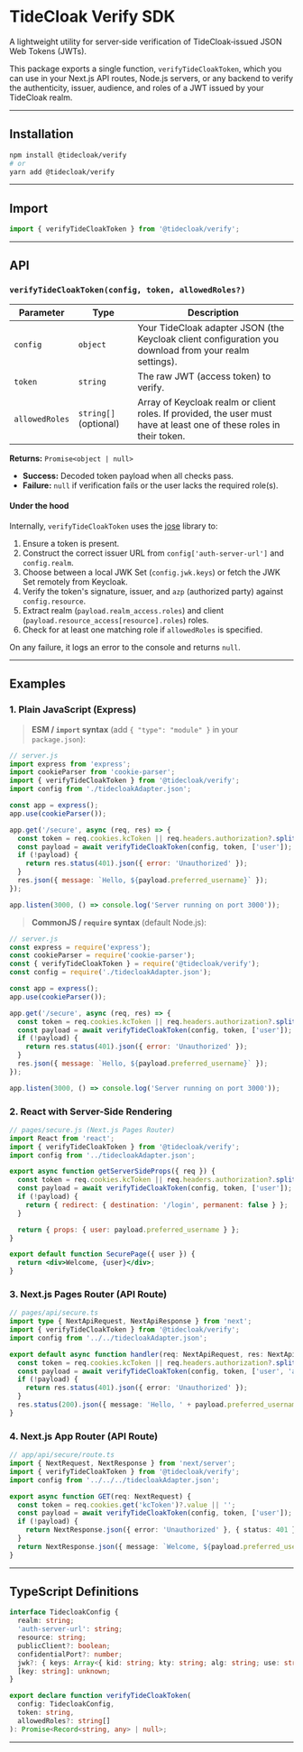 # TideCloak Verify SDK

A lightweight utility for server‑side verification of TideCloak‑issued JSON Web Tokens (JWTs).

This package exports a single function, `verifyTideCloakToken`, which you can use in your Next.js API routes, Node.js servers, or any backend to verify the authenticity, issuer, audience, and roles of a JWT issued by your TideCloak realm.

---

## Installation

```bash
npm install @tidecloak/verify
# or
yarn add @tidecloak/verify
```

---

## Import

```ts
import { verifyTideCloakToken } from '@tidecloak/verify';
```

---

## API

### `verifyTideCloakToken(config, token, allowedRoles?)`

| Parameter      | Type                  | Description                                                                                                          |
| -------------- | --------------------- | -------------------------------------------------------------------------------------------------------------------- |
| `config`       | `object`              | Your TideCloak adapter JSON (the Keycloak client configuration you download from your realm settings).               |
| `token`        | `string`              | The raw JWT (access token) to verify.                                                                                |
| `allowedRoles` | `string[]` (optional) | Array of Keycloak realm or client roles. If provided, the user must have at least one of these roles in their token. |

**Returns:**
`Promise<object | null>`

* **Success:** Decoded token payload when all checks pass.
* **Failure:** `null` if verification fails or the user lacks the required role(s).

#### Under the hood

Internally, `verifyTideCloakToken` uses the [jose](https://github.com/panva/jose) library to:

1. Ensure a token is present.
2. Construct the correct issuer URL from `config['auth-server-url']` and `config.realm`.
3. Choose between a local JWK Set (`config.jwk.keys`) or fetch the JWK Set remotely from Keycloak.
4. Verify the token's signature, issuer, and `azp` (authorized party) against `config.resource`.
5. Extract realm (`payload.realm_access.roles`) and client (`payload.resource_access[resource].roles`) roles.
6. Check for at least one matching role if `allowedRoles` is specified.

On any failure, it logs an error to the console and returns `null`.

---

## Examples

### 1. Plain JavaScript (Express)

> **ESM / `import` syntax** (add `{ "type": "module" }` in your `package.json`):

```js
// server.js
import express from 'express';
import cookieParser from 'cookie-parser';
import { verifyTideCloakToken } from '@tidecloak/verify';
import config from './tidecloakAdapter.json';

const app = express();
app.use(cookieParser());

app.get('/secure', async (req, res) => {
  const token = req.cookies.kcToken || req.headers.authorization?.split(' ')[1] || '';
  const payload = await verifyTideCloakToken(config, token, ['user']);
  if (!payload) {
    return res.status(401).json({ error: 'Unauthorized' });
  }
  res.json({ message: `Hello, ${payload.preferred_username}` });
});

app.listen(3000, () => console.log('Server running on port 3000'));
```

> **CommonJS / `require` syntax** (default Node.js):

````js
// server.js
const express = require('express');
const cookieParser = require('cookie-parser');
const { verifyTideCloakToken } = require('@tidecloak/verify');
const config = require('./tidecloakAdapter.json');

const app = express();
app.use(cookieParser());

app.get('/secure', async (req, res) => {
  const token = req.cookies.kcToken || req.headers.authorization?.split(' ')[1] || '';
  const payload = await verifyTideCloakToken(config, token, ['user']);
  if (!payload) {
    return res.status(401).json({ error: 'Unauthorized' });
  }
  res.json({ message: `Hello, ${payload.preferred_username}` });
});

app.listen(3000, () => console.log('Server running on port 3000'));
````
### 2. React with Server-Side Rendering

```jsx
// pages/secure.js (Next.js Pages Router)
import React from 'react';
import { verifyTideCloakToken } from '@tidecloak/verify';
import config from '../tidecloakAdapter.json';

export async function getServerSideProps({ req }) {
  const token = req.cookies.kcToken || req.headers.authorization?.split(' ')[1] || '';
  const payload = await verifyTideCloakToken(config, token, ['user']);
  if (!payload) {
    return { redirect: { destination: '/login', permanent: false } };
  }

  return { props: { user: payload.preferred_username } };
}

export default function SecurePage({ user }) {
  return <div>Welcome, {user}</div>;
}
```
### 3. Next.js Pages Router (API Route)

```ts
// pages/api/secure.ts
import type { NextApiRequest, NextApiResponse } from 'next';
import { verifyTideCloakToken } from '@tidecloak/verify';
import config from '../../tidecloakAdapter.json';

export default async function handler(req: NextApiRequest, res: NextApiResponse) {
  const token = req.cookies.kcToken || req.headers.authorization?.split(' ')[1] || '';
  const payload = await verifyTideCloakToken(config, token, ['user', 'admin']);
  if (!payload) {
    return res.status(401).json({ error: 'Unauthorized' });
  }
  res.status(200).json({ message: 'Hello, ' + payload.preferred_username });
}
```

### 4. Next.js App Router (API Route)

```ts
// app/api/secure/route.ts
import { NextRequest, NextResponse } from 'next/server';
import { verifyTideCloakToken } from '@tidecloak/verify';
import config from '../../../tidecloakAdapter.json';

export async function GET(req: NextRequest) {
  const token = req.cookies.get('kcToken')?.value || '';
  const payload = await verifyTideCloakToken(config, token, ['user']);
  if (!payload) {
    return NextResponse.json({ error: 'Unauthorized' }, { status: 401 });
  }
  return NextResponse.json({ message: `Welcome, ${payload.preferred_username}` });
}
```

---

## TypeScript Definitions

```ts
interface TidecloakConfig {
  realm: string;
  'auth-server-url': string;
  resource: string;
  publicClient?: boolean;
  confidentialPort?: number;
  jwk?: { keys: Array<{ kid: string; kty: string; alg: string; use: string; x: string; crv?: string }> };
  [key: string]: unknown;
}

export declare function verifyTideCloakToken(
  config: TidecloakConfig,
  token: string,
  allowedRoles?: string[]
): Promise<Record<string, any> | null>;
```

---

